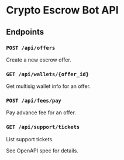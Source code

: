 # Crypto Escrow Bot API

## Endpoints

### `POST /api/offers`
Create a new escrow offer.

### `GET /api/wallets/{offer_id}`
Get multisig wallet info for an offer.

### `POST /api/fees/pay`
Pay advance fee for an offer.

### `GET /api/support/tickets`
List support tickets.

See OpenAPI spec for details.
